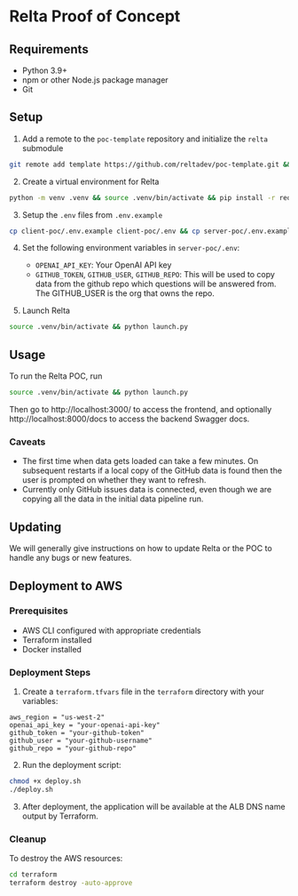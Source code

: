 # Relta Proof of Concept

## Requirements

- Python 3.9+
- npm or other Node.js package manager
- Git

## Setup

1. Add a remote to the `poc-template` repository and initialize the `relta` submodule

```sh
git remote add template https://github.com/reltadev/poc-template.git && git submodule update --init --recursive
```

2. Create a virtual environment for Relta

```sh
python -m venv .venv && source .venv/bin/activate && pip install -r requirements.txt
```

3. Setup the `.env` files from `.env.example`

```sh
cp client-poc/.env.example client-poc/.env && cp server-poc/.env.example server-poc/.env
```

4. Set the following environment variables in `server-poc/.env`:
    - `OPENAI_API_KEY`: Your OpenAI API key
    - `GITHUB_TOKEN`, `GITHUB_USER`, `GITHUB_REPO`: This will be used to copy data from the github repo which questions will be answered from. The GITHUB_USER is the org that owns the repo. 

5. Launch Relta

```sh
source .venv/bin/activate && python launch.py
```

## Usage

To run the Relta POC, run
```sh
source .venv/bin/activate && python launch.py
```
Then go to http://localhost:3000/ to access the frontend, and optionally http://localhost:8000/docs to access the backend Swagger docs.

### Caveats

- The first time when data gets loaded can take a few minutes. On subsequent restarts if a local copy of the GitHub data is found then the user is prompted on whether they want to refresh.
- Currently only GitHub issues data is connected, even though we are copying all the data in the initial data pipeline run.

## Updating

We will generally give instructions on how to update Relta or the POC to handle any bugs or new features.

## Deployment to AWS

### Prerequisites

- AWS CLI configured with appropriate credentials
- Terraform installed
- Docker installed

### Deployment Steps

1. Create a `terraform.tfvars` file in the `terraform` directory with your variables:

```hcl
aws_region = "us-west-2"
openai_api_key = "your-openai-api-key"
github_token = "your-github-token"
github_user = "your-github-username"
github_repo = "your-github-repo"
```

2. Run the deployment script:

```sh
chmod +x deploy.sh
./deploy.sh
```

3. After deployment, the application will be available at the ALB DNS name output by Terraform.

### Cleanup

To destroy the AWS resources:

```sh
cd terraform
terraform destroy -auto-approve
```
